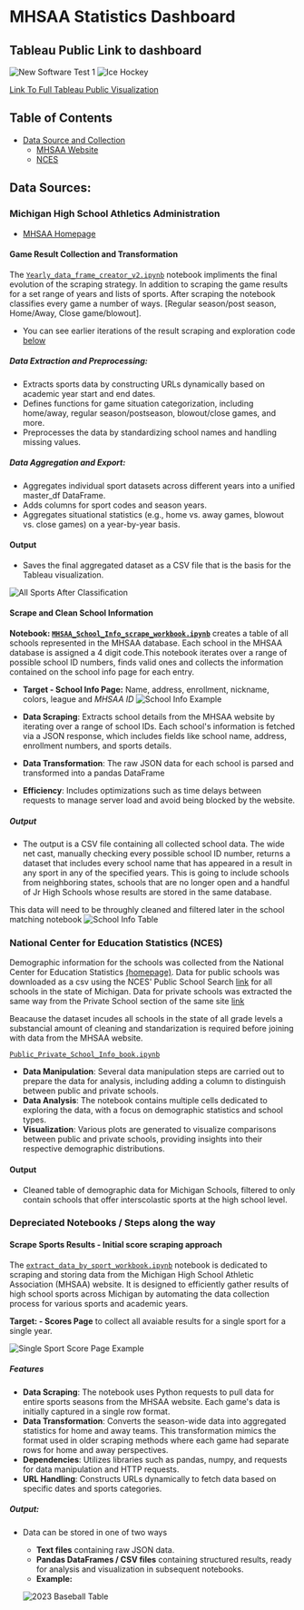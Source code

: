 # MHSAA Statistics Dashboard



## Tableau Public Link to dashboard
![New Software Test 1](images/readme_img/gif_grab_test_1.gif)
![Ice Hockey](images/readme_img/ice_hockey1.gif)


[Link To Full Tableau Public Visualization](https://public.tableau.com/app/profile/justin.smith2295/viz/MichiganHighSchoolSportsAtlas/Main_Dash)


## Table of Contents

* [Data Source and Collection](#data-sources)
    * [MHSAA Website](#michigan-high-school-athletics-administration-link-to-site)
    * [NCES](#nces-national-center-for-education-statistics)


## Data Sources:
### Michigan High School Athletics Administration
- [MHSAA Homepage](http://www.MHSAA.com)

#### Game Result Collection and Transformation
The [`Yearly_data_frame_creator_v2.ipynb`](Notebook/Yearly_data_frame_creator_v2.ipynb) notebook impliments the final evolution of the scraping strategy. In addition to scraping the game results for a set range of years and lists of sports. After scraping the notebook classifies every game a number of ways. [Regular season/post season, Home/Away, Close game/blowout]. 
- You can see earlier iterations of the result scraping and exploration code [below](#depreciated-notebooks--steps-along-the-way)

##### Data Extraction and Preprocessing:
- Extracts sports data by constructing URLs dynamically based on academic year start and end dates.
- Defines functions for game situation categorization, including home/away, regular season/postseason, blowout/close games, and more.
- Preprocesses the data by standardizing school names and handling missing values.
##### Data Aggregation and Export:
- Aggregates individual sport datasets across different years into a unified master_df DataFrame.
- Adds columns for sport codes and season years.
- Aggregates situational statistics (e.g., home vs. away games, blowout vs. close games) on a year-by-year basis.


#### Output
- Saves the final aggregated dataset as a CSV file that is the basis for the Tableau visualization.

![All Sports After Classification](images/readme_img/all_sport_output.gif)

#### Scrape and Clean School Information 

**Notebook: [`MHSAA_School_Info_scrape_workbook.ipynb`](Notebook/MHSAA_School_Info_scrape_workbook.ipynb)** creates a table of all schools represented in the MHSAA database. Each school in the MHSAA database is assigned a 4 digit code.This notebook iterates over a range of possible school ID numbers, finds valid ones and collects the information contained on the school info page for each entry.

- **Target - School Info Page:** Name, address, enrollment, nickname, colors, league and *MHSAA ID*
![School Info Example](images/readme_img/school_info.png)

- **Data Scraping**: Extracts school details from the MHSAA website by iterating over a range of school IDs. Each school's information is fetched via a JSON response, which includes fields like school name, address, enrollment numbers, and sports details.
- **Data Transformation**: The raw JSON data for each school is parsed and transformed into a pandas DataFrame
- **Efficiency**: Includes optimizations such as time delays between requests to manage server load and avoid being blocked by the website.

##### Output
- The output is a CSV file containing all collected school data. The wide net cast, manually checking every possible school ID number, returns a dataset that includes every  school name that has appeared in a result in any sport in any of the specified years. This is going to include schools from neighboring states, schools that are no longer open and a handful of Jr High Schools whose results are stored in the same database.

This data will need to be throughly cleaned and filtered later in the school matching notebook
![School Info Table](images/readme_img/school_info_gif.gif)






### National Center for Education Statistics (NCES)
Demographic information for the schools was collected from the National Center for Education Statistics [(homepage)](http://nces.ed.gov). Data for public schools was downloaded as a csv using the NCES' Public School Search [link](https://nces.ed.gov/ccd/schoolsearch/) for all schools in the state of Michigan. Data for private schools was extracted the same way from the Private School section of the same site [link](https://nces.ed.gov/surveys/pss/privateschoolsearch/)

Beacause the dataset incudes all schools in the state of all grade levels a substancial amount of cleaning and standarization is required before joining with data from the MHSAA website.

[`Public_Private_School_Info_book.ipynb`](Notebook/Public_Private_School_Info_book.ipynb) 
- **Data Manipulation**: Several data manipulation steps are carried out to prepare the data for analysis, including adding a column to distinguish between public and private schools.
- **Data Analysis**: The notebook contains multiple cells dedicated to exploring the data, with a focus on demographic statistics and school types.
- **Visualization**: Various plots are generated to visualize comparisons between public and private schools, providing insights into their respective demographic distributions.

#### Output
- Cleaned table of demographic data for Michigan Schools, filtered to only contain schools that offer interscolastic sports at the high school level.






### Depreciated Notebooks / Steps along the way


#### Scrape Sports Results - Initial score scraping approach

The [`extract_data_by_sport_workbook.ipynb`](Notebook/extract%20data%20by%20sport%20workbook.ipynb)
notebook is dedicated to scraping and storing data from the Michigan High School Athletic Association (MHSAA) website. It is designed to efficiently gather results of high school sports across Michigan by automating the data collection process for various sports and academic years.

**Target: - Scores Page** to collect all avaiable results for a single sport for a single year.

![Single Sport Score Page Example](images/readme_img/scores_page.gif)


##### Features
- **Data Scraping**: The notebook uses Python requests to pull data for entire sports seasons from the MHSAA website. Each game's data is initially captured in a single row format.
- **Data Transformation**: Converts the season-wide data into aggregated statistics for home and away teams. This transformation mimics the format used in older scraping methods where each game had separate rows for home and away perspectives.
- **Dependencies**: Utilizes libraries such as pandas, numpy, and requests for data manipulation and HTTP requests.
- **URL Handling**: Constructs URLs dynamically to fetch data based on specific dates and sports categories.

##### Output: 
- Data can be stored in one of two ways
    - **Text files** containing raw JSON data.
    - **Pandas DataFrames / CSV files** containing structured results, ready for analysis and visualization in subsequent notebooks.
    - **Example:**

    ![2023 Baseball Table](images/readme_img/results_table.png)

